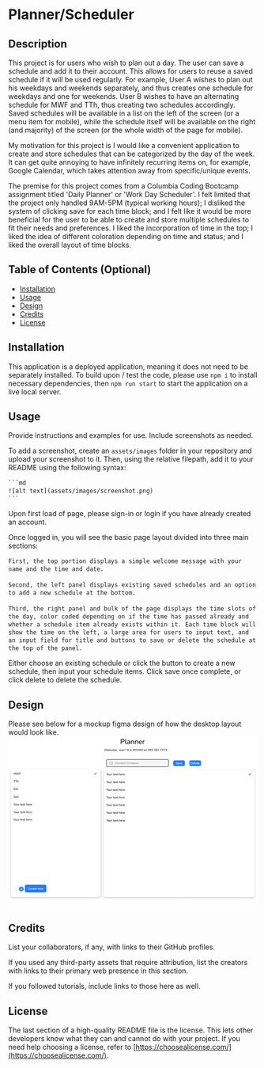 # Planner/Scheduler

## Description

This project is for users who wish to plan out a day. The user can save a schedule and add it to their account. This allows for users to reuse a saved schedule if it will be used regularly. For example, User A wishes to plan out his weekdays and weekends separately, and thus creates one schedule for weekdays and one for weekends. User B wishes to have an alternating schedule for MWF and TTh, thus creating two schedules accordingly. Saved schedules will be available in a list on the left of the screen (or a menu item for mobile), while the schedule itself will be available on the right (and majority) of the screen (or the whole width of the page for mobile).

My motivation for this project is I would like a convenient application to create and store schedules that can be categorized by the day of the week. It can get quite annoying to have infinitely recurring items on, for example, Google Calendar, which takes attention away from specific/unique events.

The premise for this project comes from a Columbia Coding Bootcamp assignment titled 'Daily Planner' or 'Work Day Scheduler'. I felt limited that the project only handled 9AM-5PM (typical working hours); I disliked the system of clicking save for each time block; and I felt like it would be more beneficial for the user to be able to create and store multiple schedules to fit their needs and preferences. I liked the incorporation of time in the top; I liked the idea of different coloration depending on time and status; and I liked the overall layout of time blocks.

## Table of Contents (Optional)

- [Installation](#installation)
- [Usage](#usage)
- [Design](#design)
- [Credits](#credits)
- [License](#license)

## Installation

This application is a deployed application, meaning it does not need to be separately installed. To build upon / test the code, please use `npm i` to install necessary dependencies, then `npm run start` to start the application on a live local server.

## Usage

Provide instructions and examples for use. Include screenshots as needed.

To add a screenshot, create an `assets/images` folder in your repository and upload your screenshot to it. Then, using the relative filepath, add it to your README using the following syntax:

    ```md
    ![alt text](assets/images/screenshot.png)
    ```

Upon first load of page, please sign-in or login if you have already created an account.

Once logged in, you will see the basic page layout divided into three main sections:

    First, the top portion displays a simple welcome message with your name and the time and date.

    Second, the left panel displays existing saved schedules and an option to add a new schedule at the bottom.

    Third, the right panel and bulk of the page displays the time slots of the day, color coded depending on if the time has passed already and whether a schedule item already exists within it. Each time block will show the time on the left, a large area for users to input text, and an input field for title and buttons to save or delete the schedule at the top of the panel.

Either choose an existing schedule or click the button to create a new schedule, then input your schedule items. Click save once complete, or click delete to delete the schedule.

## Design

Please see below for a mockup figma design of how the desktop layout would look like.
<br>
![figma](assets/images/figma.png)
<br>

## Credits

List your collaborators, if any, with links to their GitHub profiles.

If you used any third-party assets that require attribution, list the creators with links to their primary web presence in this section.

If you followed tutorials, include links to those here as well.

## License

The last section of a high-quality README file is the license. This lets other developers know what they can and cannot do with your project. If you need help choosing a license, refer to [https://choosealicense.com/](https://choosealicense.com/).